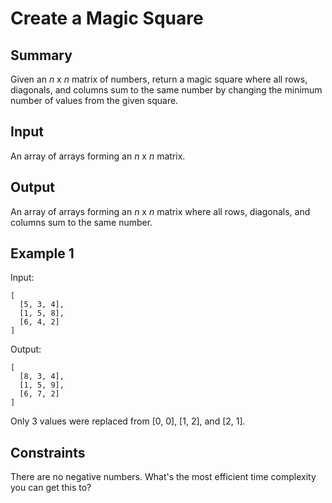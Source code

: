 # Create a Magic Square

## Summary

Given an _n_ x _n_ matrix of numbers, return a magic square where all rows, diagonals, and columns sum to the same number by changing the minimum number of values from the given square.

## Input

An array of arrays forming an _n_ x _n_ matrix.

## Output

An array of arrays forming an _n_ x _n_ matrix where all rows, diagonals, and columns sum to the same number.

## Example 1

Input:

```
[
  [5, 3, 4],
  [1, 5, 8],
  [6, 4, 2]
]
```

Output:

```
[
  [8, 3, 4],
  [1, 5, 9],
  [6, 7, 2]
]
```

Only 3 values were replaced from [0, 0], [1, 2], and [2, 1].

## Constraints

There are no negative numbers. What's the most efficient time complexity you can get this to?